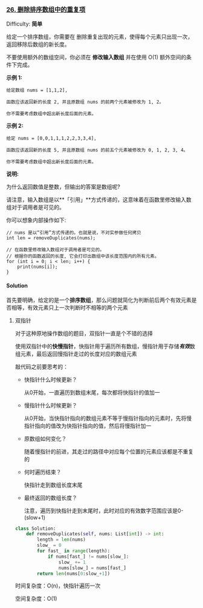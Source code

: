 ### [26\. 删除排序数组中的重复项](https://leetcode-cn.com/problems/remove-duplicates-from-sorted-array/)

Difficulty: **简单**


给定一个排序数组，你需要在 删除重复出现的元素，使得每个元素只出现一次，返回移除后数组的新长度。

不要使用额外的数组空间，你必须在 **修改输入数组** 并在使用 O(1) 额外空间的条件下完成。

**示例 1:**

```
给定数组 nums = [1,1,2], 

函数应该返回新的长度 2, 并且原数组 nums 的前两个元素被修改为 1, 2。 

你不需要考虑数组中超出新长度后面的元素。
```

**示例 2:**

```
给定 nums = [0,0,1,1,1,2,2,3,3,4],

函数应该返回新的长度 5, 并且原数组 nums 的前五个元素被修改为 0, 1, 2, 3, 4。

你不需要考虑数组中超出新长度后面的元素。
```

**说明:**

为什么返回数值是整数，但输出的答案是数组呢?

请注意，输入数组是以**「引用」**方式传递的，这意味着在函数里修改输入数组对于调用者是可见的。

你可以想象内部操作如下:

```
// nums 是以“引用”方式传递的。也就是说，不对实参做任何拷贝
int len = removeDuplicates(nums);

// 在函数里修改输入数组对于调用者是可见的。
// 根据你的函数返回的长度, 它会打印出数组中该长度范围内的所有元素。
for (int i = 0; i < len; i++) {
    print(nums[i]);
}
```


#### Solution

首先要明确，给定的是一个**排序数组**，那么问题就简化为判断前后两个有效元素是否相等，有效元素只上一次判断时不相等的两个元素

1. 双指针

   对于这种原地操作数组的题目，双指针一直是个不错的选择

   使用双指针中的**快慢指针**，快指针用于遍历所有数组，慢指针用于存储***有效***数组元素，最后返回慢指针走过的长度对应的数组元素

   敲代码之前要思考的：

   - 快指针什么时候更新？

     从0开始，一直遍历到数组末尾，每次都将快指针的值加一

   - 慢指针什么时候更新？

     从0开始，当快指针指向的数组元素不等于慢指针指向的元素时，先将慢指针指向的值改为快指针指向的值，然后将慢指针加一

   - 原数组如何变化？

     随着慢指针的前进，其走过的路径中对应每个位置的元素应该都是不重复的

   - 何时遍历结束？

     快指针走到数组长度末尾

   - 最终返回的数组长度？

     注意，遍历到快指针走到末尾时，此时对应的有效数字范围应该是0-(slow+1)

   ```python
   class Solution:
       def removeDuplicates(self, nums: List[int]) -> int:
           length = len(nums)
           slow_ = 0
           for fast_ in range(length):
               if nums[fast_] != nums[slow_]:
                   slow_ += 1
                   nums[slow_] = nums[fast_]
           return len(nums[0:slow_+1])
   ```

   时间复杂度：O(n)，快指针遍历一次
   
   空间复杂度：O(1)